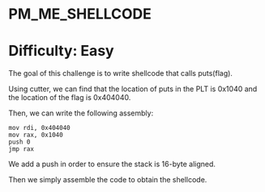 # PM_ME_SHELLCODE
# Difficulty: Easy

The goal of this challenge is to write shellcode that calls puts(flag).

Using cutter, we can find that the location of puts in the PLT is 0x1040
and the location of the flag is 0x404040.

Then, we can write the following assembly:
```
mov rdi, 0x404040
mov rax, 0x1040
push 0
jmp rax
```

We add a push in order to ensure the stack is 16-byte aligned. 

Then we simply assemble the code to obtain the shellcode.